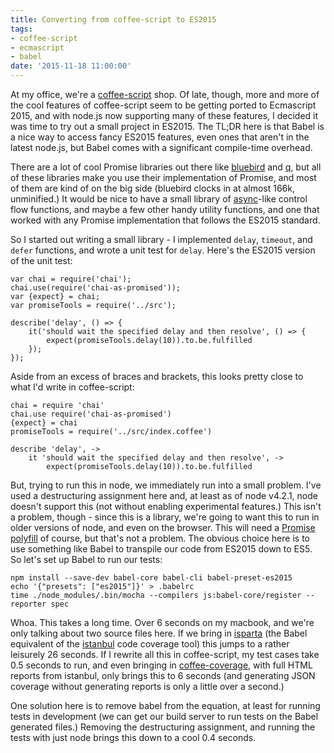 ```yaml
---
title: Converting from coffee-script to ES2015
tags:
- coffee-script
- ecmascript
- babel
date: '2015-11-18 11:00:00'
---
```


At my office, we're a [coffee-script](http://coffeescript.org/) shop.  Of late, though, more and more of the cool
features of coffee-script seem to be getting ported to Ecmascript 2015, and with node.js now supporting many of
these features, I decided it was time to try out a small project in ES2015.  The TL;DR here is that Babel is a nice
way to access fancy ES2015 features, even ones that aren't in the latest node.js, but Babel comes with a significant
compile-time overhead.

<!--more-->

There are a lot of cool Promise libraries out there like [bluebird](https://github.com/petkaantonov/bluebird) and
[q](https://github.com/kriskowal/q), but all of these libraries make you use their implementation of Promise, and
most of them are kind of on the big side (bluebird clocks in at almost 166k, unminified.)  It would be nice to have a
small library of [async](https://github.com/caolan/async)-like control flow functions, and maybe a few other handy
utility functions, and one that worked with any Promise implementation that follows the ES2015 standard.

So I started out writing a small library - I implemented `delay`, `timeout`, and `defer` functions, and wrote a
unit test for `delay`.  Here's the ES2015 version of the unit test:

    var chai = require('chai');
    chai.use(require('chai-as-promised'));
    var {expect} = chai;
    var promiseTools = require('../src');

    describe('delay', () => {
        it('should wait the specified delay and then resolve', () => {
            expect(promiseTools.delay(10)).to.be.fulfilled
        });
    });

Aside from an excess of braces and brackets, this looks pretty close to what I'd write in coffee-script:

    chai = require 'chai'
    chai.use require('chai-as-promised')
    {expect} = chai
    promiseTools = require('../src/index.coffee')

    describe 'delay', ->
        it 'should wait the specified delay and then resolve', ->
            expect(promiseTools.delay(10)).to.be.fulfilled

But, trying to run this in node, we immediately run into a small problem.  I've used a destructuring assignment here
and, at least as of node v4.2.1, node doesn't support this (not without enabling experimental features.)  This isn't
a problem, though - since this is a library, we're going to want this to run in older versions of node, and even on
the browser.  This will need a [Promise polyfill](https://github.com/jakearchibald/es6-promise) of course, but that's
not a problem.  The obvious choice here is to use something like Babel to transpile our code from ES2015 down to ES5.
So let's set up Babel to run our tests:

    npm install --save-dev babel-core babel-cli babel-preset-es2015
    echo '{"presets": ["es2015"]}' > .babelrc
    time ./node_modules/.bin/mocha --compilers js:babel-core/register --reporter spec

Whoa.  This takes a long time.  Over 6 seconds on my macbook, and we're only talking about two source files here.  If
we bring in [isparta](https://github.com/douglasduteil/isparta) (the Babel equivalent of the
[istanbul](https://github.com/gotwarlost/istanbul) code coverage tool) this jumps to a rather leisurely 26 seconds.
If I rewrite all this in coffee-script, my test cases take 0.5 seconds to run, and even bringing in
[coffee-coverage](https://github.com/benbria/coffee-coverage), with full HTML reports from istanbul, only brings this
to 6 seconds (and generating JSON coverage without generating reports is only a little over a second.)

One solution here is to remove babel from the equation, at least for running tests in development (we can get our
build server to run tests on the Babel generated files.)  Removing the destructuring assignment, and running the tests
with just node brings this down to a cool 0.4 seconds.
